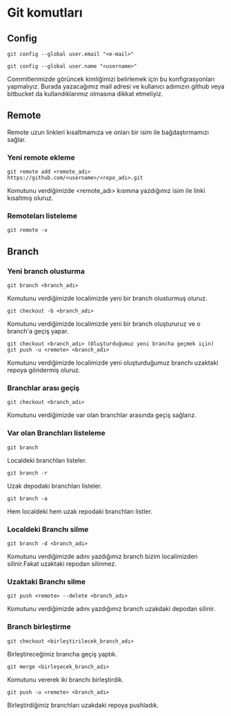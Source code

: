 # Git komutları 

## Config 

```git config --global user.email "<e-mail>" ```


```git config --global user.name "<username>" ```

Commitlerimizde görüncek kimliğimizi belirlemek için bu konfigrasyonları yapmalıyız.
Burada yazacağımız mail adresi ve kullanıcı adımızın github veya bitbucket da kullandıklarımız
olmasına dikkat etmeliyiz.

## Remote

Remote uzun linkleri kısaltmamıza ve onları bir isim ile bağdaştırmamızı sağlar.

### Yeni remote ekleme 

```git remote add <remote_adı> https://github.com/<username>/<repo_adı>.git ```

Komutunu verdiğimizde <remote_adı> kısmına yazdığımız isim ile linki kısaltmış oluruz.

### Remoteları listeleme

```git remote -v ```

## Branch

### Yeni branch olusturma

```git branch <branch_adı>```

Komutunu verdiğimizde localimizde yeni bir branch olusturmuş oluruz.

```git checkout -b <branch_adı>```

Komutunu verdiğimizde localimizde yeni bir branch oluştururuz ve o branch'a geçiş
yapar.

```
git checkout <branch_adı> (Oluşturduğumuz yeni brancha geçmek için)
git push -u <remote> <branch_adı>
```
Komutunu verdiğimizde localimizde yeni oluşturduğumuz branchı uzaktaki repoya göndermiş
oluruz.

### Branchlar arası geçiş

```git checkout <branch_adı>```

Komutunu verdiğimizde var olan branchlar arasında geçiş sağlarız.

### Var olan Branchları listeleme

```git branch ```

Localdeki branchları listeler.

```git branch -r```

Uzak depodaki branchları listeler.

```git branch -a```

Hem localdeki hem uzak repodaki branchları listler.

### Localdeki Branchı silme 

```git branch -d <branch_adı>```

Komutunu verdiğimizde adını yazdığımız branch bizim localimizden silinir.Fakat uzaktaki repodan
silinmez.

### Uzaktaki Branchı silme 

```git push <remote> --delete <branch_adı> ```

Komutunu verdiğimizde adını yazdığımız branch uzakdaki depodan silinir.

### Branch birleştirme

```git checkout <birleştirilecek_branch_adı> ```

Birleştireceğimiz brancha geçiş yaptık.

```git merge <birleşecek_branch_adı> ```

Komutunu vererek iki branchı birleştirdik.

```git push -u <remote> <branch_adı> ```

Birleştirdiğimiz branchları uzakdaki repoya pushladık.
